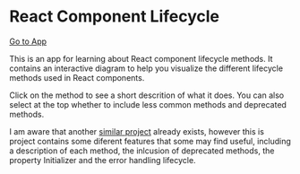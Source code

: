 # React Component Lifecycle

[Go to App](https://hallgm.github.io/react-component-lifecycle/)

This is an app for learning about React component lifecycle methods. It contains an interactive diagram to help you visualize the different lifecycle methods used in React components.

Click on the method to see a short descrition of what it does. You can also select at the top whether to include less common methods and deprecated methods.

I am aware that another [similar project](https://github.com/wojtekmaj/react-lifecycle-methods-diagram) already exists, however this is project contains some diferent features that some may find useful, including a description of each method, the inlcusion of deprecated methods, the property Initializer and the error handling lifecycle.
